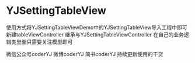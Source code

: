 # YJSettingTableView
使用方式将YJSettingTableViewDemo中的YJSettingTableView导入工程中即可
新建tableViewController 继承与YJSettingTableViewController
在自己的业务逻辑类里面只需要关注模型即可

微信公众号coderYJ
微博coderYJ 
简书coderYJ
持续更新使用的干货
